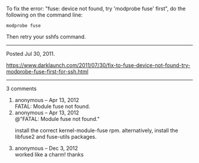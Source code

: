 To fix the error: "fuse: device not found, try 'modprobe fuse' first", do the following on the command line:

```
modprobe fuse
```

Then retry your sshfs command.

---

Posted Jul 30, 2011.

https://www.darklaunch.com/2011/07/30/fix-to-fuse-device-not-found-try-modprobe-fuse-first-for-ssh.html

---

3 comments

<ol>
    <li>
        <div>
            anonymous &ndash; Apr 13, 2012
            <div>
FATAL: Module fuse not found.
            </div>
        </div>
    </li>
    <li>
        <div>
            anonymous &ndash; Apr 13, 2012
            <div>
@"FATAL: Module fuse not found."

install the correct kernel-module-fuse rpm. alternatively, install the libfuse2 and fuse-utils packages.
            </div>
        </div>
    </li>
    <li>
        <div>
            anonymous &ndash; Dec 3, 2012
            <div>
worked like a charm! thanks
            </div>
        </div>
    </li>
</ol>
